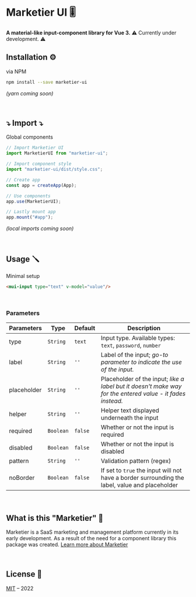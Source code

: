 # Marketier UI 🎚️
**A material-like input-component library for Vue 3.**
⚠️ Currently under development. ⚠️
<br/>

## Installation ⚙️
via NPM
```bash
npm install --save marketier-ui
```
*(yarn coming soon)*

<br/>

## ⤵️ Import ⤵️
Global components
```javascript
// Import Marketier UI
import MarketierUI from "marketier-ui";

// Import component style
import "marketier-ui/dist/style.css";

// Create app
const app = createApp(App);

// Use components
app.use(MarketierUI);

// Lastly mount app
app.mount("#app");
```
*(local imports coming soon)*

<br/>

## Usage 🪛
Minimal setup
```html
<mui-input type="text" v-model="value"/>
```
<br/>

### Parameters
| Parameters | Type | Default | Description |
|--|--|--|--|
| type | `String` | `text` | Input type. Available types: `text`, `password`, `number`|
| label | `String` | `''` | Label of the input; *go-to parameter to indicate the use of the input.* |
| placeholder | `String` | `''` | Placeholder of the input; *like a label but it doesn't make way for the entered value - it fades instead.* |
| helper | `String` | `''` | Helper text displayed underneath the input |
| required | `Boolean` | `false` | Whether or not the input is required |
| disabled | `Boolean` | `false` | Whether or not the input is disabled |
| pattern | `String` | `''` | Validation pattern (regex) |
| noBorder | `Boolean` | `false` | If set to `true` the input will not have a border surrounding the label, value and placeholder |

<br/>

## What is this "Marketier" 🤔
Marketier is a SaaS marketing and management platform currently in its early development.
As a result of the need for a component library this package was created.
[Learn more about Marketier](https://marketier.solutions)

<br/>

## License 📜
[MIT](http://opensource.org/licenses/MIT) – 2022
